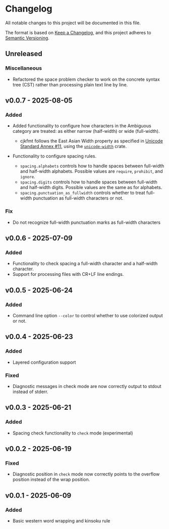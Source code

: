 <!-- markdownlint-disable no-duplicate-heading -->

# Changelog

All notable changes to this project will be documented in this file.

The format is based on [Keep a Changelog](https://keepachangelog.com/en/1.1.0/),
and this project adheres to [Semantic Versioning](https://semver.org/spec/v2.0.0.html).

## Unreleased

### Miscellaneous

- Refactored the space problem checker to work on the concrete syntax tree (CST) rather than
  processing plain text line by line.

## v0.0.7 - 2025-08-05

### Added

- Added functionality to configure how characters in the Ambiguous category are treated:
  as either narrow (half-width) or wide (full-width).
  - cjkfmt follows the East Asian Width property as specified in
    [Unicode Standard Annex #11](https://www.unicode.org/reports/tr11/),
    using the [`unicode-width`](https://crates.io/crates/unicode-width) crate.

- Functionality to configure spacing rules.
  - `spacing.alphabets` controls how to handle spaces between full-width and half-width alphabets.
    Possible values are `require`, `prohibit`, and `ignore`.
  - `spacing.digits` controls how to handle spaces between full-width and half-width digits.
    Possible values are the same as for alphabets.
  - `spacing.punctuation_as_fullwidth` controls whether to treat full-width punctuation as full-width
    characters or not.

### Fix

- Do not recognize full-width punctuation marks as full-width characters

## v0.0.6 - 2025-07-09

### Added

- Functionality to check spacing a full-width character and a half-width character.
- Support for processing files with CR+LF line endings.

## v0.0.5 - 2025-06-24

### Added

- Command line option `--color` to control whether to use colorized output or not.

## v0.0.4 - 2025-06-23

### Added

- Layered configuration support

### Fixed

- Diagnostic messages in check mode are now correctly output to stdout instead of stderr.

## v0.0.3 - 2025-06-21

### Added

- Spacing check functionality to `check` mode (experimental)

## v0.0.2 - 2025-06-19

### Fixed

- Diagnostic position in `check` mode now correctly points to the overflow position instead of the
  wrap position.

## v0.0.1 - 2025-06-09

### Added

- Basic western word wrapping and kinsoku rule
